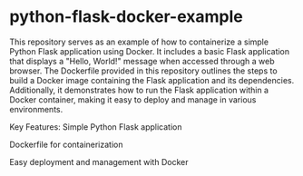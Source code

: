 # python-flask-docker-example
This repository serves as an example of how to containerize a simple Python Flask application using Docker. It includes a basic Flask application that displays a "Hello, World!" message when accessed through a web browser. 
The Dockerfile provided in this repository outlines the steps to build a Docker image containing the Flask application and its dependencies. 
Additionally, it demonstrates how to run the Flask application within a Docker container, making it easy to deploy and manage in various environments.

Key Features:
  Simple Python Flask application
 
  Dockerfile for containerization
 
  Easy deployment and management with Docker

